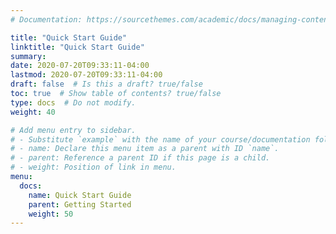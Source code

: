 ```yaml
---
# Documentation: https://sourcethemes.com/academic/docs/managing-content/

title: "Quick Start Guide"
linktitle: "Quick Start Guide"
summary:
date: 2020-07-20T09:33:11-04:00
lastmod: 2020-07-20T09:33:11-04:00
draft: false  # Is this a draft? true/false
toc: true  # Show table of contents? true/false
type: docs  # Do not modify.
weight: 40

# Add menu entry to sidebar.
# - Substitute `example` with the name of your course/documentation folder.
# - name: Declare this menu item as a parent with ID `name`.
# - parent: Reference a parent ID if this page is a child.
# - weight: Position of link in menu.
menu:
  docs:
    name: Quick Start Guide
    parent: Getting Started
    weight: 50
---
```

